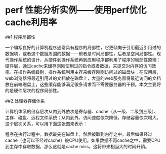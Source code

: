 # perf 性能分析实例——使用perf优化cache利用率


##1.程序局部性

一个编写良好的计算机程序通常具有程序的局部性，它更倾向于引用最近引用过的数据项，或者这个数据周围的数据——前者是时间局部性，后者是空间局部性。现代操作系统的设计，从硬件到操作系统再到应用程序都利用了程序的局部性原理：硬件层，通过cache来缓存刚刚使用过的指令或者数据，来提交对内存的访问效率。在操作系统级别，操作系统利用主存来缓存刚刚访问过的磁盘块；在应用层，web浏览器将最近引用过的文档放在磁盘上，大量的web服务器将最近访问的文档放在前端磁盘上，这些缓存能够满足很多请求而不需要服务器的干预。本文主要将的是硬件层次的程序局部性。

##2.处理器存储体系

计算机体系的储存层次从内到外依次是寄存器、cache（从一级、二级到三级）、主存、磁盘、远程文件系统；从内到外，访问速度依次降低，存储容量依次增大。这个层次关系，可以用下面这张图来表示：




程序在执行过程中，数据最先在磁盘上，然后被取到内存之中，最后如果经过cache（也可以不经过cache）被CPU使用。如果数据不再cache之中，需要CPU到主存中存取数据，那么这就是cache miss，这将带来相当大的时间开销。
